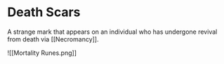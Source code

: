 # Death Scars
A strange mark that appears on an individual who has undergone revival from death via [[Necromancy]].

![[Mortality Runes.png]]